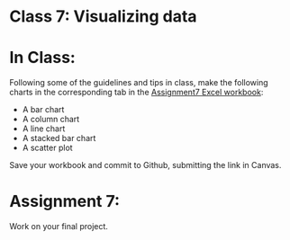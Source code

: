 # Class 7: Visualizing data

# In Class:
Following some of the guidelines and tips in class, make the following charts in the corresponding tab in the [Assignment7 Excel workbook](https://github.com/randyleonard99/digitalframeworks-spring2020/blob/master/class7/Assignment7.xlsx):

* A bar chart
* A column chart
* A line chart
* A stacked bar chart
* A scatter plot

Save your workbook and commit to Github, submitting the link in Canvas.

# Assignment 7: 

Work on your final project.


